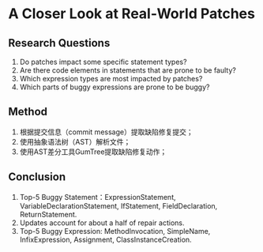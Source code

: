 # A Closer Look at Real-World Patches

## Research Questions

1. Do patches impact some specific statement types?
2. Are there code elements in statements that are prone to be faulty?
3. Which expression types are most impacted by patches?
4. Which parts of buggy expressions are prone to be buggy?

## Method

1. 根据提交信息（commit message）提取缺陷修复提交；
2. 使用抽象语法树（AST）解析文件；
3. 使用AST差分工具GumTree提取缺陷修复动作；

## Conclusion

1. Top-5 Buggy Statement：ExpressionStatement, VariableDeclarationStatement, IfStatement, FieldDeclaration, ReturnStatement.
2. Updates account for about a half of repair actions.
3. Top-5 Buggy Expression: MethodInvocation, SimpleName, InfixExpression, Assignment, ClassInstanceCreation.